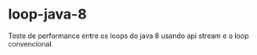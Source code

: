 # loop-java-8
Teste de performance entre os loops do java 8 usando api stream e o loop convencional.
